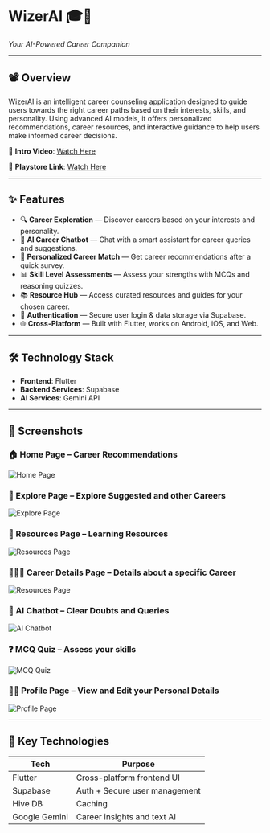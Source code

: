 # WizerAI 🎓🤖  
*Your AI-Powered Career Companion*

---

## 📽️ Overview

WizerAI is an intelligent career counseling application designed to guide users towards the right career paths based on their interests, skills, and personality. Using advanced AI models, it offers personalized recommendations, career resources, and interactive guidance to help users make informed career decisions.

🔗 **Intro Video**: [Watch Here](https://youtube.com/shorts/RbVHbEclNJg)

🔗 **Playstore Link**: [Watch Here](https://play.google.com/store/apps/details?id=com.wizer.career_counsellor)

---

## ✨ Features

- 🔍 **Career Exploration** — Discover careers based on your interests and personality.
- 🤖 **AI Career Chatbot** — Chat with a smart assistant for career queries and suggestions.
- 🧠 **Personalized Career Match** — Get career recommendations after a quick survey.
- 📊 **Skill Level Assessments** — Assess your strengths with MCQs and reasoning quizzes.
- 📚 **Resource Hub** — Access curated resources and guides for your chosen career.
- 🔐 **Authentication** — Secure user login & data storage via Supabase.
- 🌐 **Cross-Platform** — Built with Flutter, works on Android, iOS, and Web.

---

## 🛠️ Technology Stack

- **Frontend**: Flutter
- **Backend Services**: Supabase
- **AI Services**: Gemini API

---

## 📱 Screenshots

### 🏠 Home Page – Career Recommendations
![Home Page](assets/screenshots/page1.png)

### 🧭 Explore Page – Explore Suggested and other Careers
![Explore Page](assets/screenshots/page2.png)

### 📖 Resources Page – Learning Resources
![Resources Page](assets/screenshots/page3.png)

### 👨🏻‍💼 Career Details Page – Details about a specific Career
![Resources Page](assets/screenshots/page4.png)

### 🤖 AI Chatbot – Clear Doubts and Queries
![AI Chatbot](assets/screenshots/page5.png)

### ❓ MCQ Quiz – Assess your skills
![MCQ Quiz](assets/screenshots/page6.png)

### 👨🏻 Profile Page – View and Edit your Personal Details
![Profile Page](assets/screenshots/page7.png)

---

## 🔑 Key Technologies

| Tech         | Purpose                          |
|--------------|----------------------------------|
| Flutter      | Cross-platform frontend UI       |
| Supabase     | Auth + Secure user management    |
| Hive DB      | Caching                          |
| Google Gemini| Career insights and text AI      |
